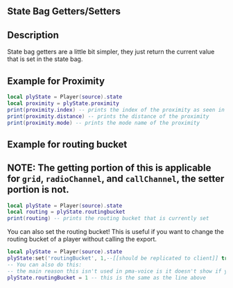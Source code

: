 ## State Bag Getters/Setters

## Description

State bag getters are a little bit simpler, they just return the current value that is set in the state bag.

## Example for Proximity

```lua
local plyState = Player(source).state
local proximity = plyState.proximity
print(proximity.index) -- prints the index of the proximity as seen in Cfg.voiceModes
print(proximity.distance) -- prints the distance of the proximity
print(proximity.mode) -- prints the mode name of the proximity
```

## Example for routing bucket

## NOTE: The getting portion of this is applicable for `grid`, `radioChannel`, and `callChannel`, the setter portion is not.

```lua
local plyState = Player(source).state
local routing = plyState.routingbucket
print(routing) -- prints the routing bucket that is currently set
```

You can also set the routing bucket! This is useful if you want to change the routing bucket of a player without calling the export.

```lua
local plyState = Player(source).state
plyState:set('routingBucket', 1,--[[should be replicated to client]] true) -- sets the routing bucket to 1
-- You can also do this:
-- the main reason this isn't used in pma-voice is it doesn't show if you want it replicated.
plyState.routingBucket = 1 -- this is the same as the line above
```

